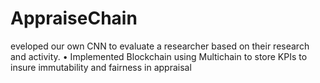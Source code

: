 # AppraiseChain
eveloped our own CNN to evaluate a researcher based on their research and activity.
• Implemented Blockchain using Multichain to store KPIs to insure immutability and fairness in appraisal
